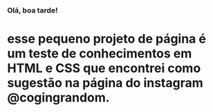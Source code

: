 ### Olá, boa tarde!
# esse pequeno projeto de página é um teste de conhecimentos em HTML e CSS que encontrei como sugestão na página do instagram @cogingrandom.

